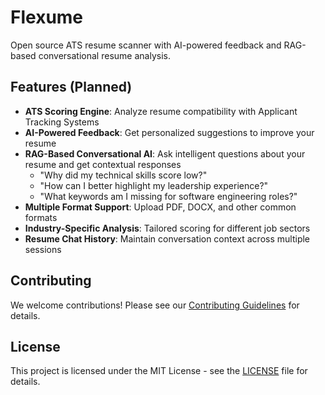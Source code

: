 # Flexume

Open source ATS resume scanner with AI-powered feedback and RAG-based conversational resume analysis.

## Features (Planned)

- **ATS Scoring Engine**: Analyze resume compatibility with Applicant Tracking Systems
- **AI-Powered Feedback**: Get personalized suggestions to improve your resume
- **RAG-Based Conversational AI**: Ask intelligent questions about your resume and get contextual responses
  - "Why did my technical skills score low?"
  - "How can I better highlight my leadership experience?"
  - "What keywords am I missing for software engineering roles?"
- **Multiple Format Support**: Upload PDF, DOCX, and other common formats
- **Industry-Specific Analysis**: Tailored scoring for different job sectors
- **Resume Chat History**: Maintain conversation context across multiple sessions

## Contributing

We welcome contributions! Please see our [Contributing Guidelines](CONTRIBUTING.md) for details.

## License

This project is licensed under the MIT License - see the [LICENSE](LICENSE) file for details.
